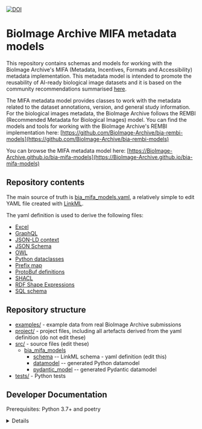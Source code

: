[![DOI](https://zenodo.org/badge/655723200.svg)](https://zenodo.org/badge/latestdoi/655723200)

# BioImage Archive MIFA metadata models

This repository contains schemas and models for working with the BioImage Archive's MIFA (Metadata, Incentives, Formats and Accessibility) metadata implementation. This metadata model is intended to promote the reusability of AI-ready biological image datasets and it is based on the community recommendations  summarised [here](https://arxiv.org/abs/2311.10443).

The MIFA metadata model provides classes to work with the metadata related to the dataset annotations, version, and general study information. For the biological images metadata, the BioImage Archive follows the REMBI (Recommended Metadata for Biological Images) model. You can find the models and tools for working with the BioImage Archive's REMBI implementation here:
[https://github.com/BioImage-Archive/bia-rembi-models](https://github.com/BioImage-Archive/bia-rembi-models)

You can browse the MIFA metadata model here:
[https://BioImage-Archive.github.io/bia-mifa-models](https://BioImage-Archive.github.io/bia-mifa-models)

## Repository contents

The main source of truth is [bia_mifa_models.yaml](src/bia_mifa_models/schema/bia_mifa_models.yaml), a relatively simple to edit YAML file created with [LinkML](https://github.com/linkml).

The yaml definition is used to derive the following files:
  - [Excel](project/excel/bia_mifa_models.xlsx)
  - [GraphQL](project/graphql/bia_mifa_models.graphql)
  - [JSON-LD context](project/jsonld/bia_mifa_models.context.jsonld)
  - [JSON Schema](project/jsonschema/bia_mifa_models.schema.json)
  - [OWL](project/owl/bia_mifa_models.owl.ttl)
  - [Python dataclasses](project/bia_mifa_models.py)
  - [Prefix map](project/prefixmap/bia_mifa_models.yaml)
  - [ProtoBuf definitions](project/protobuf/bia_mifa_models.proto)
  - [SHACL](project/shacl/bia_mifa_models.shacl.ttl)
  - [RDF Shape Expressions](project/shex/bia_mifa_models.shex)
  - [SQL schema](project/sqlschema/bia_mifa_models.sql)

## Repository structure

* [examples/](examples/) - example data from real BioImage Archive submissions
* [project/](project/) - project files, including all artefacts derived from the yaml definition (do not edit these)
* [src/](src/) - source files (edit these)
  * [bia_mifa_models](src/bia_mifa_models)
    * [schema](src/bia_mifa_models/schema) -- LinkML schema - yaml definition
      (edit this)
    * [datamodel](src/bia_mifa_models/datamodel) -- generated
      Python datamodel
    * [pydantic_model](src/bia_mifa_models/pydantic_model) -- generated
      Pydantic datamodel
* [tests/](tests/) - Python tests

## Developer Documentation

Prerequisites: Python 3.7+ and poetry

<details>
Use the `make` command to generate project artefacts:

* `make all`: make everything
* `make deploy`: deploys site
</details>

